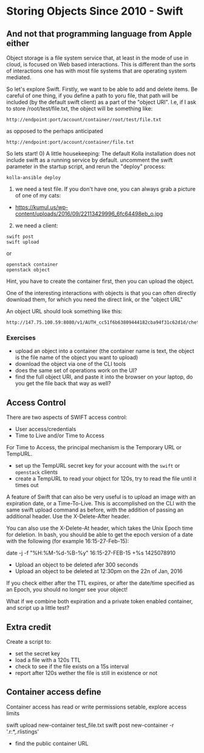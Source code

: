 # Storing Objects Since 2010 - Swift
## And not that programming language from Apple either

Object storage is a file system service that, at least in the mode of use in cloud, is focused on Web based interactions. This is different than the sorts of interactions one has with most file systems that are operating system mediated.

So let's explore Swift.  Firstly, we want to be able to add and delete items.  Be careful of one thing, if you define a path to yoru file, that path will be included (by the default swift client) as a part of the "object URI".  I.e, if I ask to store /root/test/file.txt, the object will be something like:

```
http://endpoint:port/account/container/root/test/file.txt
```

as opposed to the perhaps anticipated

```
http://endpoint:port/account/container/file.txt
```

So lets start!
0) A little housekeeping:  The default Kolla installation does not include swift as a running service by default.  uncomment the swift parameter in the startup script, and rerun the "deploy" process:

```
kolla-ansible deploy
```

1) we need a test file. If you don't have one, you can always grab a picture of one of my cats:
- https://kumul.us/wp-content/uploads/2016/09/22113429996_6fc64498eb_o.jpg

2) we need a client:

```
swift post
swift upload
```
or
```
openstack container
openstack object
```

Hint, you have to create the container first, then you can upload the object.

One of the interesting interactions with objects is that you can often directly download them, for which you need the direct link, or the "object URL"

An object URL should look something like this:

```
http://147.75.100.59:8080/v1/AUTH_cc51f6b63809444182cba94f31c62d1d/chetah/chetah.jpg
```

### Exercises
- upload an object into a container (the container name is text, the object is the file name of the object you want to upload)
- download the object via one of the CLI tools
- does the same set of operations work on the UI?
- find the full object URI, and paste it into the browser on your laptop, do you get the file back that way as well?


## Access Control

There are two aspects of SWIFT access control:
- User access/credentials
- Time to Live and/or Time to Access

For Time to Access, the principal mechanism is the Temporary URL or TempURL.

- set up the TempURL secret key for your account with the ```swift``` or ```openstack``` clients
- create a TempURL to read your object for 120s, try to read the file until it times out


A feature of Swift that can also be very useful is to upload an image with an expiration date, or a Time-To-Live. This is accomplished on the CLI with the same swift upload command as before, with the addition of passing an additional header. Use the X-Delete-After header.

You can also use the X-Delete-At header, which takes the Unix Epoch time for deletion. In bash, you should be able to get the epoch version of a date with the following (for example 16:15-27-Feb-15):


date -j -f "%H:%M-%d-%B-%y" 16:15-27-FEB-15 +%s
1425078910

- Upload an object to be deleted afer 300 seconds
- Upload an object to be deleted at 12:30pm on the 22n of Jan, 2016

If you check either after the TTL expires, or after the date/time specified as an Epoch, you should no longer see your object!

What if we combine both expiration and a private token enabled container, and script up a little test?

## Extra credit
Create a script to:
 - set the secret key
 - load a file with a 120s TTL
 - check to see if the file exists on a 15s interval
 - report after 120s wether the file is still in existence or not

## Container access define

Container access has read or write permissions setable, explore access limits

swift upload new-container test_file.txt
swift post new-container -r '.r:*,.rlistings'

- find the public container URL
